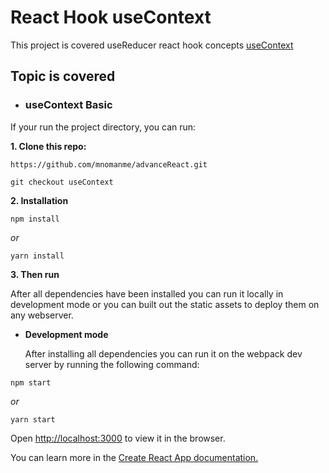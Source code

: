 # React Hook useContext

This project is covered useReducer react hook concepts [useContext]()

## Topic is covered

- ### useContext Basic

If your run the project directory, you can run:

**1. Clone this repo:**

```git
https://github.com/mnomanme/advanceReact.git
```

```git
git checkout useContext
```

**2. Installation**

```npm
npm install
```

_or_

```yarn
yarn install
```

**3. Then run**

After all dependencies have been installed you can run it locally in development mode or you can built out the static assets to deploy them on any webserver.

- **Development mode**

  After installing all dependencies you can run it on the webpack dev server by running the following command:

```npm
npm start
```

_or_

```yarn
yarn start
```

Open <http://localhost:3000> to view it in the browser.

You can learn more in the [Create React App documentation.](https://create-react-app.dev/docs/getting-started/)
